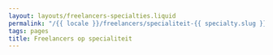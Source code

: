 ```yaml
---
layout: layouts/freelancers-specialties.liquid
permalink: "/{{ locale }}/freelancers/specialiteit-{{ specialty.slug }}/index.html"
tags: pages
title: Freelancers op specialiteit
---
```


